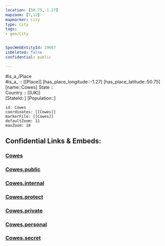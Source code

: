 ```yaml
---
location: [50.75,-1.27] 
mapzoom: [7,12] 
mapmarker: city 
type: City
tags:
- geo/City


SpocWebEntityId: 29667
isDeleted: false
confidential: public

---
```

#is_a_/Place  
#is_a_ :: [[Place]] 
[has_place_longitude::-1.27] 
[has_place_latitude::50.75] 
[name::Cowes] 
State ::  
Country :: [[UK]]  
[StateId::] 
[Population::] 



```leaflet
id: Cowes
coordinates: [[Cowes]] 
markerFile: [[Cowes]] 
defaultZoom: 11 
maxZoom: 18
```


## Confidential Links & Embeds: 

### [Cowes](/_Standards/Earth/Continent/Europe/Europe~North/UK/England/Regions~England/South_East_England/Isle_of_Wight/cities~Isle_of_Wight/Cowes.md) 

### [Cowes.public](/_public/Earth/Continent/Europe/Europe~North/UK/England/Regions~England/South_East_England/Isle_of_Wight/cities~Isle_of_Wight/Cowes.public.md) 

### [Cowes.internal](/_internal/Earth/Continent/Europe/Europe~North/UK/England/Regions~England/South_East_England/Isle_of_Wight/cities~Isle_of_Wight/Cowes.internal.md) 

### [Cowes.protect](/_protect/Earth/Continent/Europe/Europe~North/UK/England/Regions~England/South_East_England/Isle_of_Wight/cities~Isle_of_Wight/Cowes.protect.md) 

### [Cowes.private](/_private/Earth/Continent/Europe/Europe~North/UK/England/Regions~England/South_East_England/Isle_of_Wight/cities~Isle_of_Wight/Cowes.private.md) 

### [Cowes.personal](/_personal/Earth/Continent/Europe/Europe~North/UK/England/Regions~England/South_East_England/Isle_of_Wight/cities~Isle_of_Wight/Cowes.personal.md) 

### [Cowes.secret](/_secret/Earth/Continent/Europe/Europe~North/UK/England/Regions~England/South_East_England/Isle_of_Wight/cities~Isle_of_Wight/Cowes.secret.md)

